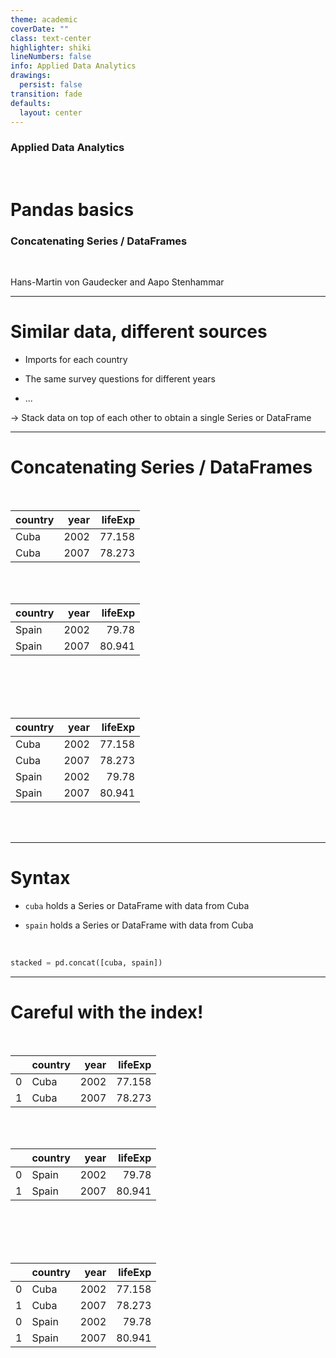 ```yaml
---
theme: academic
coverDate: ""
class: text-center
highlighter: shiki
lineNumbers: false
info: Applied Data Analytics
drawings:
  persist: false
transition: fade
defaults:
  layout: center
---
```


### Applied Data Analytics

<br/>

# Pandas basics

### Concatenating Series / DataFrames

<br/>

Hans-Martin von Gaudecker and Aapo Stenhammar

---

# Similar data, different sources

- Imports for each country

- The same survey questions for different years

- ...

→ Stack data on top of each other to obtain a single Series or DataFrame

---

# Concatenating Series / DataFrames

<div class="grid grid-cols-2 gap-30">
<div>

<br/>

| country | year | lifeExp |
| :------ | ---: | ------: |
| Cuba    | 2002 |  77.158 |
| Cuba    | 2007 |  78.273 |

<br/>
<br/>

| country | year | lifeExp |
| :------ | ---: | ------: |
| Spain   | 2002 |   79.78 |
| Spain   | 2007 |  80.941 |

<br/>
</div>
<div>

<br/>
<br/>
<br/>

| country | year | lifeExp |
| :------ | ---: | ------: |
| Cuba    | 2002 |  77.158 |
| Cuba    | 2007 |  78.273 |
| Spain   | 2002 |   79.78 |
| Spain   | 2007 |  80.941 |

<br/>
<br/>
</div>
</div>

---

# Syntax

- `cuba` holds a Series or DataFrame with data from Cuba

- `spain` holds a Series or DataFrame with data from Cuba

<br/>
<div class="flex">
<div>

```python
stacked = pd.concat([cuba, spain])
```

</div>
</div>

---

# Careful with the index!

<div class="grid grid-cols-2 gap-30">
<div>

<br/>

|     | country | year | lifeExp |
| --: | :------ | ---: | ------: |
|   0 | Cuba    | 2002 |  77.158 |
|   1 | Cuba    | 2007 |  78.273 |

<br/>
<br/>

|     | country | year | lifeExp |
| --: | :------ | ---: | ------: |
|   0 | Spain   | 2002 |   79.78 |
|   1 | Spain   | 2007 |  80.941 |

<br/>
</div>
<div>

<br/>
<br/>
<br/>

|     | country | year | lifeExp |
| --: | :------ | ---: | ------: |
|   0 | Cuba    | 2002 |  77.158 |
|   1 | Cuba    | 2007 |  78.273 |
|   0 | Spain   | 2002 |   79.78 |
|   1 | Spain   | 2007 |  80.941 |

<br/>
<br/>
</div>
</div>
